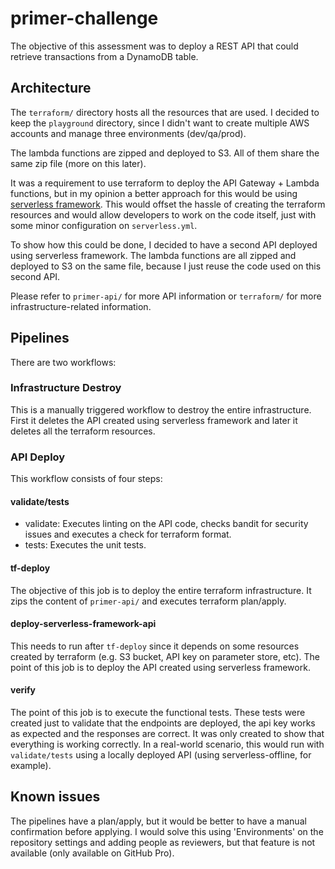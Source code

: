 # primer-challenge
The objective of this assessment was to deploy a REST API that could retrieve transactions from a DynamoDB table.

## Architecture
The `terraform/` directory hosts all the resources that are used. I decided to keep the `playground` directory, since I didn't want to create multiple AWS accounts and manage three environments (dev/qa/prod).

The lambda functions are zipped and deployed to S3. All of them share the same zip file (more on this later).

It was a requirement to use terraform to deploy the API Gateway + Lambda functions, but in my opinion a better approach for this would be using [serverless framework](https://www.serverless.com). This would offset the hassle of creating the terraform resources and would allow developers to work on the code itself, just with some minor configuration on `serverless.yml`.

To show how this could be done, I decided to have a second API deployed using serverless framework. The lambda functions are all zipped and deployed to S3 on the same file, because I just reuse the code used on this second API.

Please refer to `primer-api/` for more API information or `terraform/` for more infrastructure-related information.

## Pipelines

There are two workflows:

### Infrastructure Destroy
This is a manually triggered workflow to destroy the entire infrastructure. First it deletes the API created using serverless framework and later it deletes all the terraform resources.

### API Deploy
This workflow consists of four steps:

#### validate/tests
* validate: Executes linting on the API code, checks bandit for security issues and executes a check for terraform format.
* tests: Executes the unit tests.


#### tf-deploy
The objective of this job is to deploy the entire terraform infrastructure. It zips the content of `primer-api/` and executes terraform plan/apply.

#### deploy-serverless-framework-api
This needs to run after `tf-deploy` since it depends on some resources created by terraform (e.g. S3 bucket, API key on parameter store, etc). The point of this job is to deploy the API created using serverless framework.

#### verify
The point of this job is to execute the functional tests. These tests were created just to validate that the endpoints are deployed, the api key works as expected and the responses are correct. It was only created to show that everything is working correctly. In a real-world scenario, this would run with `validate/tests` using a locally deployed API (using serverless-offline, for example).

## Known issues
The pipelines have a plan/apply, but it would be better to have a manual confirmation before applying. I would solve this using 'Environments' on the repository settings and adding people as reviewers, but that feature is not available (only available on GitHub Pro).
